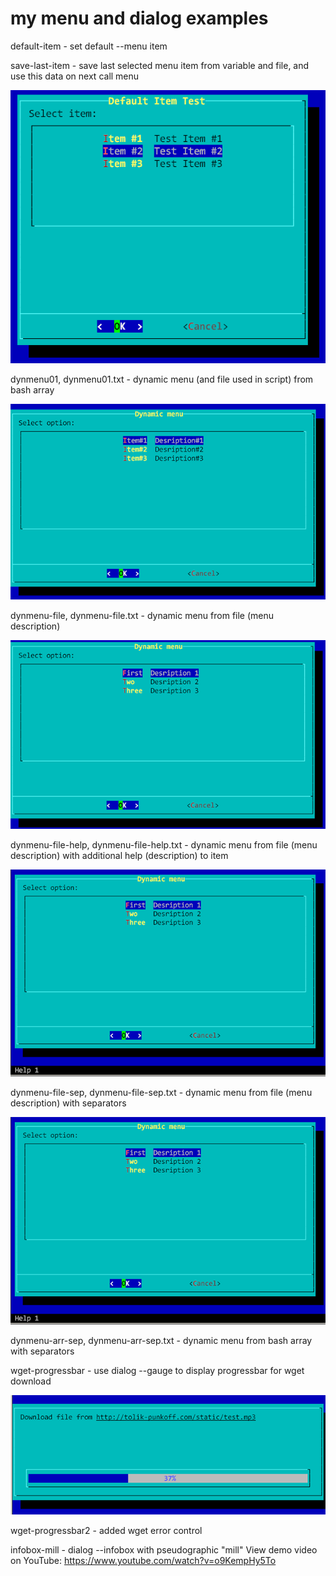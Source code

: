 # my menu and dialog examples

default-item - set default --menu item

save-last-item - save last selected menu item from variable and file, and use this data on next call menu

![default-item](/my-menu/screens/default-item.png)

dynmenu01, dynmenu01.txt - dynamic menu (and file used in script) from bash array

![dyn-menu-arr](/my-menu/screens/dynamic-menu-array.png)

dynmenu-file, dynmenu-file.txt - dynamic menu from file (menu description)

![dyn-menu-file](/my-menu/screens/dynamic-menu-file.png)

dynmenu-file-help, dynmenu-file-help.txt - dynamic menu from file (menu description) with additional help (description) to item

![dyn-menu-help](/my-menu/screens/dynamic-menu-help.png)

dynmenu-file-sep, dynmenu-file-sep.txt - dynamic menu from file (menu description) with separators

![dyn-menu-sep](/my-menu/screens/dynamic-menu-help.png)

dynmenu-arr-sep, dynmenu-arr-sep.txt - dynamic menu from bash array with separators

wget-progressbar - use dialog --gauge to display progressbar for wget download

![wget-progressbar](/my-menu/screens/progressbar-wget.png)

wget-progressbar2 - added wget error control

infobox-mill - dialog --infobox with pseudographic "mill" View demo video on YouTube: https://www.youtube.com/watch?v=o9KempHy5To
